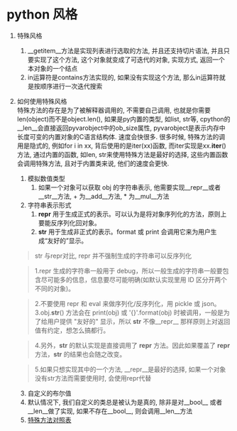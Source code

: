 # python 风格
1. 特殊风格
   1. __getitem__方法是实现列表进行选取的方法, 并且还支持切片语法, 并且只要实现了这个方法, 这个对象就变成了可迭代的对象, 实现方式, 返回一个本对象的一个结点
   2. in运算符是contains方法实现的, 如果没有实现这个方法, 那么in运算符就是按顺序进行一次迭代搜索
2. 如何使用特殊风格<br />
特殊方法的存在是为了被解释器调用的, 不需要自己调用, 也就是你需要len(object)而不是object.len(), 如果是py内置的类型, 如list, str等, cpython的__len__会直接返回pyvarobject中的ob_size属性, pyvarobject是表示内存中长度可变的内置对象的C语言结构体. 速度会快很多.
很多时候, 特殊方法的调用是隐式的, 例如for i in xx, 背后使用的是iter(xx)函数, 而iter实现是xx.__iter__()方法, 通过内置的函数, 如len, str来使用特殊方法是最好的选择, 这些内置函数会调用特殊方法, 且对于内置类来说, 他们的速度会更快.
   1. 模拟数值类型
      1. 如果一个对象可以获取 obj 的字符串表示, 他需要实现__repr__或者__str__方法, + 为__add__方法, * 为__mul__方法
   2. 字符串表示形式<br />
      1. __repr__ 用于生成正式的表示。可以认为是将对象序列化的方法，原则上要能反序列化回对象。
      2. __str__ 用于生成非正式的表示。format 或 print 会调用它来为用户生成“友好的”显示。
    > str 与repr对比, repr 并不强制生成的字符串可以反序列化

    > 1.repr 生成的字符串一般用于 debug，所以一般生成的字符串一般要包含尽可能多的信息，信息要尽可能明确(如默认实现里用 ID 区分开两个不同的对象)。

    > 2.不要使用 repr 和 eval 来做序列化/反序列化，用 pickle 或 json。
    > 3.obj.__str__() 方法会在 print(obj) 或 '{}'.format(obj) 时被调用，一般是为了给用户提供 "友好的" 显示，所以 __str__ 不像__repr__ 那样原则上对返回值有约定，想怎么搞都行。

    > 4.另外，__str__ 的默认实现是直接调用了 __repr__ 方法。因此如果覆盖了 __repr__ 方法，__str__ 的结果也会随之改变。
    
    > 5.如果只想实现其中的一个方法, __repr__是最好的选择, 如果一个对象没有str方法而需要使用时, 会使用repr代替
      3. 自定义的布尔值
      4. 默认情况下, 我们自定义的类总是被认为是真的, 除非是对__bool__ 或者__len__做了实现, 如果不存在__bool__, 则会调用__len__方法
   3. [特殊方法对照表](https://docs.python.org/zh-cn/3/reference/datamodel.html)

